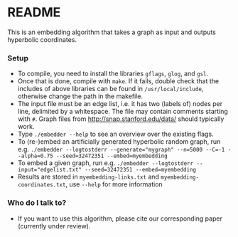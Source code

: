 # README #

This is an embedding algorithm that takes a graph as input and outputs hyperbolic coordinates.

### Setup ###

* To compile, you need to install the libraries `gflags`, `glog`, and `gsl`. 
* Once that is done, compile with `make`. If it fails, double check that the includes of above libraries can be found in `/usr/local/include`, otherwise change the path in the makefile.
* The input file must be an edge list, i.e. it has two (labels of) nodes per line, delimited by a whitespace. The file may contain comments starting with `#`. Graph files from http://snap.stanford.edu/data/ should typically work.
* Type `./embedder --help` to see an overview over the existing flags.
* To (re-)embed an artificially generated hyperbolic random graph, run e.g. `./embedder --logtostderr --generate="mygraph" --n=5000 --C=-1 --alpha=0.75 --seed=32472351 --embed=myembedding`
* To embed a given graph, run e.g. `./embedder --logtostderr --input="edgelist.txt" --seed=32472351 --embed=myembedding`
* Results are stored in `myembedding-links.txt` and `myembedding-coordinates.txt`, use `--help` for more information

### Who do I talk to? ###

* If you want to use this algorithm, please cite our corresponding paper (currently under review).